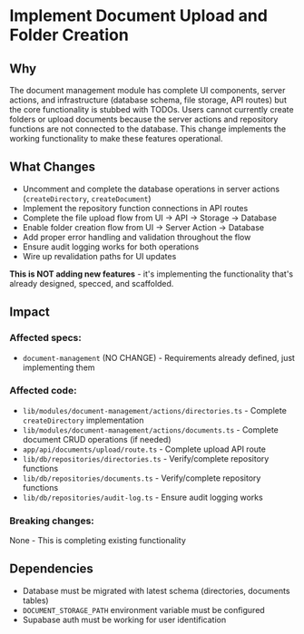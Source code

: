 # Implement Document Upload and Folder Creation

## Why

The document management module has complete UI components, server actions, and infrastructure (database schema, file storage, API routes) but the core functionality is stubbed with TODOs. Users cannot currently create folders or upload documents because the server actions and repository functions are not connected to the database. This change implements the working functionality to make these features operational.

## What Changes

- Uncomment and complete the database operations in server actions (`createDirectory`, `createDocument`)
- Implement the repository function connections in API routes
- Complete the file upload flow from UI → API → Storage → Database
- Enable folder creation flow from UI → Server Action → Database
- Add proper error handling and validation throughout the flow
- Ensure audit logging works for both operations
- Wire up revalidation paths for UI updates

**This is NOT adding new features** - it's implementing the functionality that's already designed, specced, and scaffolded.

## Impact

### Affected specs:
- `document-management` (NO CHANGE) - Requirements already defined, just implementing them

### Affected code:
- `lib/modules/document-management/actions/directories.ts` - Complete `createDirectory` implementation
- `lib/modules/document-management/actions/documents.ts` - Complete document CRUD operations (if needed)
- `app/api/documents/upload/route.ts` - Complete upload API route
- `lib/db/repositories/directories.ts` - Verify/complete repository functions
- `lib/db/repositories/documents.ts` - Verify/complete repository functions  
- `lib/db/repositories/audit-log.ts` - Ensure audit logging works

### Breaking changes:
None - This is completing existing functionality

## Dependencies

- Database must be migrated with latest schema (directories, documents tables)
- `DOCUMENT_STORAGE_PATH` environment variable must be configured
- Supabase auth must be working for user identification


